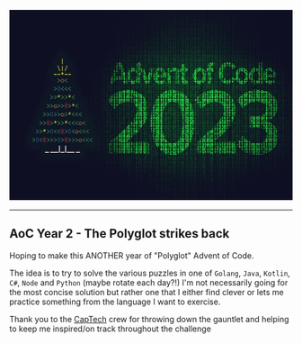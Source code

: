 <p align="center">
  <img width="600" height="338" src="./aoc-logo.jpg">
</p>

----
## AoC Year 2 - The Polyglot strikes back

Hoping to make this ANOTHER year of "Polyglot" Advent of Code.

The idea is to try to solve the various puzzles in one of `Golang`, `Java`, `Kotlin`, `C#`, `Node` and `Python`  (maybe rotate each day?!)  I'm not necessarily going for the most 
concise solution but rather one that I either find clever or lets me practice something from the language I want to exercise.

Thank you to the [CapTech](https://captechconsulting.com/) crew for throwing down the gauntlet and helping to keep me inspired/on track throughout the challenge
